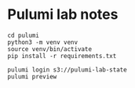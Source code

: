 # Pulumi lab notes

```
cd pulumi
python3 -m venv venv
source venv/bin/activate
pip install -r requirements.txt

pulumi login s3://pulumi-lab-state
pulumi preview
```
